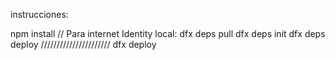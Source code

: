 instrucciones:

npm install
// Para internet Identity local:
dfx deps pull
dfx deps init
dfx deps deploy
//////////////////////
dfx deploy
